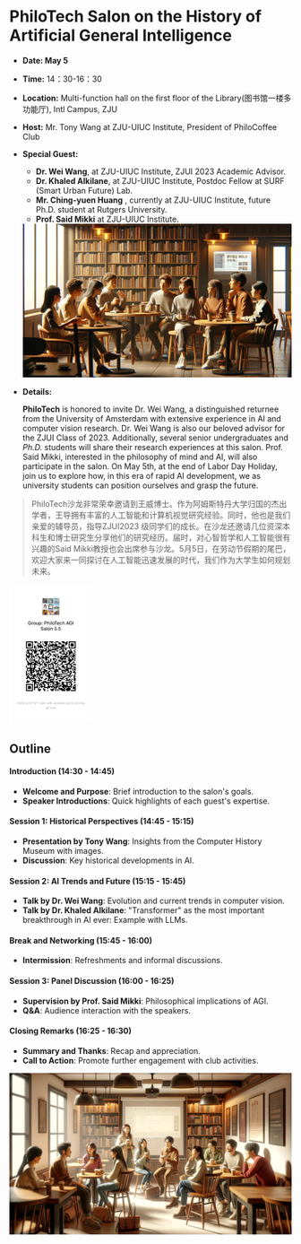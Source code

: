 # PhiloTech Salon on the History of Artificial General Intelligence

- **Date: May 5** 

- **Time:** 14：30-16：30

- **Location:** Multi-function hall on the first floor of the Library(图书馆一楼多功能厅), Intl Campus, ZJU

- **Host:** Mr. Tony Wang at ZJU-UIUC Institute, President of PhiloCoffee Club

- **Special Guest:** 

    - **Dr. Wei Wang**,  at ZJU-UIUC Institute, ZJUI 2023 Academic Advisor.
    - **Dr. Khaled Alkilane**,  at ZJU-UIUC Institute, Postdoc Fellow at SURF (Smart Urban Future) Lab.
    - **Mr. Ching-yuen Huang** , currently at ZJU-UIUC Institute, future Ph.D. student at Rutgers University.
    - **Prof. Said Mikki** at ZJU-UIUC Institute.
    
    <img src="./outline.assets/1.webp" alt="1" style="zoom:50%;" />
    
- **Details:** 

    **PhiloTech** is honored to invite Dr. Wei Wang, a distinguished returnee from the University of Amsterdam with extensive experience in AI and computer vision research. Dr.  Wei Wang is also our beloved advisor for the ZJUI Class of 2023. Additionally, several senior undergraduates and *Ph.D.* students will share their research experiences at this salon. Prof. Said Mikki, interested in the philosophy of mind and AI, will also participate in the salon. On May 5th, at the end of Labor Day Holiday, join us to explore how, in this era of rapid AI development, we as university students can position ourselves and grasp the future.

> PhiloTech沙龙非常荣幸邀请到王威博士。作为阿姆斯特丹大学归国的杰出学者，王导拥有丰富的人工智能和计算机视觉研究经验。同时，他也是我们亲爱的辅导员，指导ZJUI2023 级同学们的成长。在沙龙还邀请几位资深本科生和博士研究生分享他们的研究经历。届时，对心智哲学和人工智能很有兴趣的Said Mikki教授也会出席参与沙龙。5月5日，在劳动节假期的尾巴，欢迎大家来一同探讨在人工智能迅速发展的时代，我们作为大学生如何规划未来。 

<img src="./outline.assets/image-20240504114252707.png" alt="image-20240504114252707" style="zoom:25%;" />

## Outline


#### Introduction (14:30 - 14:45)
- **Welcome and Purpose**: Brief introduction to the salon's goals.
- **Speaker Introductions**: Quick highlights of each guest's expertise.

#### Session 1: Historical Perspectives (14:45 - 15:15)
- **Presentation by Tony Wang**: Insights from the Computer History Museum with images.
- **Discussion**: Key historical developments in AI.

#### Session 2: AI Trends and Future (15:15 - 15:45)
- **Talk by Dr. Wei Wang**: Evolution and current trends in computer vision.
- **Talk by Dr. Khaled Alkilane**: "Transformer" as the most important breakthrough in AI ever: Example with LLMs.

#### Break and Networking (15:45 - 16:00)
- **Intermission**: Refreshments and informal discussions.

#### Session 3: Panel Discussion (16:00 - 16:25)
- **Supervision by Prof. Said Mikki**: Philosophical implications of AGI.
- **Q&A**: Audience interaction with the speakers.

#### Closing Remarks (16:25 - 16:30)
- **Summary and Thanks**: Recap and appreciation.
- **Call to Action**: Promote further engagement with club activities.



<img src="./outline.assets/2.webp" alt="2" style="zoom:50%;" />
